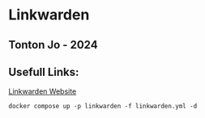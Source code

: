 # Linkwarden

## Tonton Jo - 2024

## Usefull Links: 
[Linkwarden Website](https://linkwarden.app/)  

```ssh
docker compose up -p linkwarden -f linkwarden.yml -d
```
